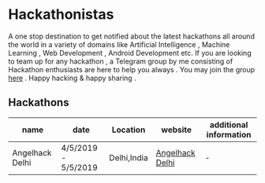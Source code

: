 # Hackathonistas
A one stop destination to get notified about the latest hackathons all around the world in a variety of domains like Artificial Intelligence , Machine Learning , Web Development , Android Development etc. If you are looking to team up for any hackathon , a Telegram group by me consisting of Hackathon enthusiasts are here to help you always . You may join the group [here](https://t.me/joinchat/I54yzEjJfNaZpkMmFXRDkg) . Happy hacking & happy sharing .


## Hackathons

| name        | date                    | Location                                            | website                                                                                                          | additional information |
|-------------|-------------------------|--------------------------------------------------|------------------------------------------------------------------------------------------------------------------|------------------------|
| Angelhack Delhi | 4/5/2019 - 5/5/2019 | Delhi,India | [Angelhack Delhi](https://www.eventbrite.com/e/angelhack-2019-delhi-tickets-58778043711) | -                      |
